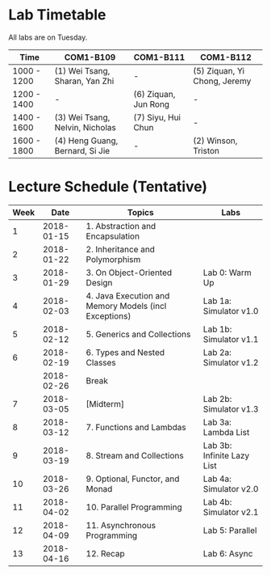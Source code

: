# Lab Timetable

All labs are on Tuesday.

Time        | COM1-B109 | COM1-B111 | COM1-B112 |
------------| --------- | --------- | --------- |
1000 - 1200 | (1) Wei Tsang, Sharan, Yan Zhi | - | (5) Ziquan, Yi Chong, Jeremy | 
1200 - 1400 | -         | (6) Ziquan, Jun Rong | - |
1400 - 1600 | (3) Wei Tsang, Nelvin, Nicholas | (7) Siyu, Hui Chun | - | 
1600 - 1800 | (4) Heng Guang, Bernard, Si Jie | - | (2) Winson, Triston | 

# Lecture Schedule (Tentative)

Week | Date       | Topics | Labs |
-----| ---------- | ------ | -----|
1    | 2018-01-15 | 1. Abstraction and Encapsulation | 
2    | 2018-01-22 | 2. Inheritance and Polymorphism | 
3    | 2018-01-29 | 3. On Object-Oriented Design |  Lab 0: Warm Up
4    | 2018-02-03 | 4. Java Execution and Memory Models (incl Exceptions)| Lab 1a: Simulator v1.0
5    | 2018-02-12 | 5. Generics and Collections |  Lab 1b: Simulator v1.1
6    | 2018-02-19 | 6. Types and Nested Classes |  Lab 2a: Simulator v1.2
     | 2018-02-26 | Break | |
7    | 2018-03-05 | [Midterm] | Lab 2b: Simulator v1.3
8    | 2018-03-12 | 7. Functions and Lambdas | Lab 3a: Lambda List
9    | 2018-03-19 | 8. Stream and Collections | Lab 3b: Infinite Lazy List
10   | 2018-03-26 | 9. Optional, Functor, and Monad | Lab 4a: Simulator v2.0
11   | 2018-04-02 | 10. Parallel Programming | Lab 4b: Simulator v2.1
12   | 2018-04-09 | 11. Asynchronous Programming | Lab 5: Parallel 
13   | 2018-04-16 | 12. Recap | Lab 6: Async 
